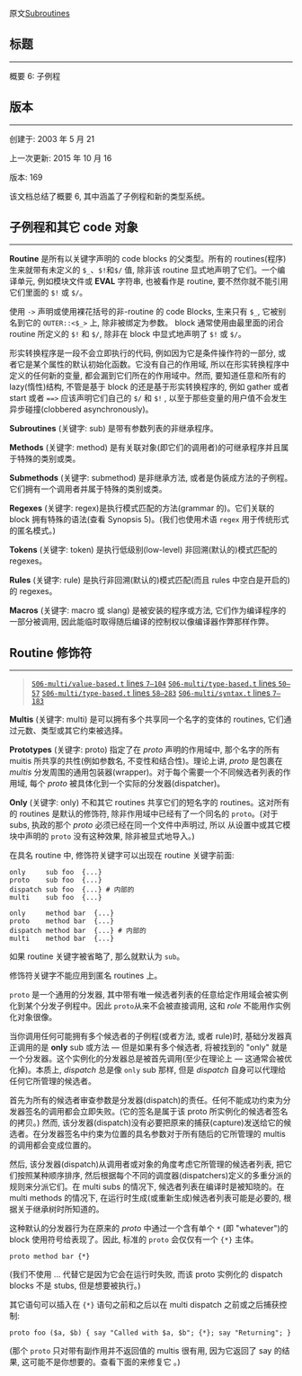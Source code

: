 

原文[Subroutines](http://design.perl6.org/S06.html)

## 标题
---

概要 6: 子例程

## 版本
---

创建于: 2003 年 5 月 21

上一次更新: 2015 年 10 月 16

版本: 169

该文档总结了概要 6, 其中涵盖了子例程和新的类型系统。

## 子例程和其它 code 对象
---

**Routine** 是所有以关键字声明的 code blocks 的父类型。所有的 routines(程序)生来就带有未定义的 `$_`、`$!`和`$/` 值, 除非该 routine 显式地声明了它们。一个编译单元, 例如模块文件或 **EVAL** 字符串, 也被看作是 routine, 要不然你就不能引用它们里面的 `$!` 或 `$/`。

使用 `->` 声明或使用裸花括号的非-routine 的 code Blocks, 生来只有 `$_`, 它被别名到它的 `OUTER::<$_>` 上, 除非被绑定为参数。 block 通常使用由最里面的闭合 routine 所定义的 `$!` 和 `$/`, 除非在 block 中显式地声明了 `$!` 或 `$/`。

形实转换程序是一段不会立即执行的代码, 例如因为它是条件操作符的一部分, 或者它是某个属性的默认初始化函数。它没有自己的作用域, 所以在形实转换程序中定义的任何新的变量, 都会漏到它们所在的作用域中。然而, 要知道任意和所有的 lazy(惰性)结构, 不管是基于 block 的还是基于形实转换程序的, 例如 gather 或者 start 或者 `==>` 应该声明它们自己的 `$/` 和 `$!` , 以至于那些变量的用户值不会发生异步碰撞(clobbered asynchronously)。

**Subroutines** (关键字: sub) 是带有参数列表的非继承程序。

**Methods** (关键字: method) 是有关联对象(即它们的调用者)的可继承程序并且属于特殊的类别或类。

**Submethods** (关键字: submethod) 是非继承方法, 或者是伪装成方法的子例程。它们拥有一个调用者并属于特殊的类别或类。

**Regexes** (关键字: regex)是执行模式匹配的方法(grammar 的)。它们关联的 block 拥有特殊的语法(查看 Synopsis 5)。(我们也使用术语 `regex` 用于传统形式的匿名模式。)

**Tokens** (关键字: token) 是执行低级别(low-level) 非回溯(默认的)模式匹配的 regexes。

**Rules** (关键字: rule) 是执行非回溯(默认的)模式匹配(而且 rules 中空白是开启的)的 regexes。

**Macros** (关键字: macro 或 slang) 是被安装的程序或方法, 它们作为编译程序的一部分被调用, 因此能临时取得随后编译的控制权以像编译器作弊那样作弊。

## Routine 修饰符
---

> [`S06-multi/value-based.t` lines `7–104`](https://github.com/perl6/roast/blob/master/S06-multi/value-based.t#L7-L104)
> [`S06-multi/type-based.t` lines `50–57`](https://github.com/perl6/roast/blob/master/S06-multi/type-based.t#L50-L57)
> [`S06-multi/type-based.t` lines `58–283`](https://github.com/perl6/roast/blob/master/S06-multi/type-based.t#L58-L283)
> [`S06-multi/syntax.t` lines `7–183`](https://github.com/perl6/roast/blob/master/S06-multi/syntax.t#L7-L183)

**Multis** (关键字: multi) 是可以拥有多个共享同一个名字的变体的 routines, 它们通过元数、类型或其它约束被选择。

**Prototypes** (关键字: proto) 指定了在 *proto* 声明的作用域中, 那个名字的所有 muitis 所共享的共性(例如参数名, 不变性和结合性)。理论上讲, *proto* 是包裹在 *multis* 分发周围的通用包装器(wrapper)。对于每个需要一个不同候选者列表的作用域, 每个 *proto* 被具体化到一个实际的分发器(dispatcher)。

**Only** (关键字: only) 不和其它 routines 共享它们的短名字的 routines。这对所有的 routines 是默认的修饰符, 除非作用域中已经有了一个同名的 `proto`。(对于 subs, 执政的那个 *proto* 必须已经在同一个文件中声明过, 所以 从设置中或其它模块中声明的 `proto` 没有这种效果, 除非被显式地导入。)

在具名 routine 中, 修饰符关键字可以出现在 routine 关键字前面:

```perl6
only     sub foo  {...}
proto    sub foo  {...}
dispatch sub foo  {...} # 内部的
multi    sub foo  {...}

only     method bar  {...}
proto    method bar  {...}
dispatch method bar  {...} # 内部的
multi    method bar  {...}
```

如果 routine 关键字被省略了, 那么就默认为 `sub`。

修饰符关键字不能应用到匿名 routines 上。

`proto` 是一个通用的分发器, 其中带有唯一候选者列表的任意给定作用域会被实例化到某个分发子例程中。因此 `proto`从来不会被直接调用, 这和 *role* 不能用作实例化对象很像。



当你调用任何可能拥有多个候选者的子例程(或者方法, 或者 rule)时, 基础分发器真正调用的是 **only** sub 或方法 — 但是如果有多个候选者, 将被找到的 "only" 就是一个分发器。这个实例化的分发器总是被首先调用(至少在理论上 — 这通常会被优化掉)。本质上, *dispatch* 总是像 `only` sub 那样, 但是 *dispatch* 自身可以代理给任何它所管理的候选者。

首先为所有的候选者审查参数是分发器(dispatch)的责任。任何不能成功约束为分发器签名的调用都会立即失败。(它的签名是属于该 proto 所实例化的候选者签名的拷贝。) 然而, 该分发器(dispatch)没有必要把原来的捕获(capture)发送给它的候选者。在分发器签名中约束为位置的具名参数对于所有随后的它所管理的 multis 的调用都会变成位置的。

然后, 该分发器(dispatch)从调用者或对象的角度考虑它所管理的候选者列表, 把它们按照某种顺序排序, 然后根据每个不同的调度器(dispatchers)定义的多重分派的规则来分派它们。在 multi subs 的情况下, 候选者列表在编译时是被知晓的。在 multi methods 的情况下, 在运行时生成(或重新生成)候选者列表可能是必要的, 根据关于继承树时所知道的。

这种默认的分发器行为在原来的 *proto* 中通过一个含有单个 `*` (即 "whatever")的 block 使用符号给表现了。因此, 标准的 `proto` 会仅仅有一个 `{*}` 主体。

```perl6
proto method bar {*}
```

(我们不使用 … 代替它是因为它会在运行时失败, 而该 proto 实例化的 dispatch blocks 不是 stubs, 但是想要被执行。)

 其它语句可以插入在 `{*}` 语句之前和之后以在 multi dispatch 之前或之后捕获控制:

```perl6
proto foo ($a, $b) { say "Called with $a, $b"; {*}; say "Returning"; }
```

(那个 `proto` 只对带有副作用并不返回值的 multis 很有用, 因为它返回了 say 的结果, 这可能不是你想要的。查看下面的来修复它 。)
